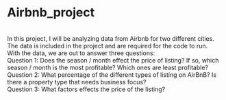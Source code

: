 # Airbnb_project
<br>
In this project, I will be analyzing data from Airbnb for two different cities. The data is included in the project and are required for the code to run. <br>
With the data, we are out to answer three questions:<br>
Question 1: Does the season / month effect the price of listing? If so, which season / month is the most profitable? Which ones are least profitable? <br>
Question 2: What percentage of the different types of listing on AirBnB? Is there a property type that needs business focus? <br>
Question 3: What factors effects the price of the listing?
